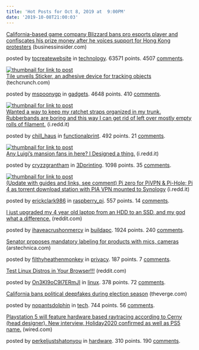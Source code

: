 ```yaml
---
title: 'Hot Posts for Oct 8, 2019 at  9:00PM'
date: '2019-10-08T21:00:03'
---
```

<article><div><a href='https://www.businessinsider.com/blizzard-bans-esports-player-blitzchung-supporting-hong-kong-protests-interview-2019-10'>California-based game company Blizzard bans pro esports player and confiscates his prize money after he voices support for Hong Kong protesters</a> (businessinsider.com)<p>posted by <a href='https://www.reddit.com/user/tocreatewebsite'>tocreatewebsite</a> in <a href='https://www.reddit.com/r/technology'>technology</a>. 63571 points. 4507 <a href='https://www.reddit.com/r/technology/comments/df1g3g/californiabased_game_company_blizzard_bans_pro/'>comments</a>.</p></div></article>

<article><a href='https://techcrunch.com/2019/10/08/with-a-possible-apple-tag-waiting-in-the-wings-tile-unveils-sticker-an-adhesive-device-for-tracking-objects/'><img src='https://b.thumbs.redditmedia.com/27o-kpg7kwd40NEp1mPUH_dp30FIIhK7TRfgjIFfCoI.jpg' alt='thumbnail for link to post'></a><div><a href='https://techcrunch.com/2019/10/08/with-a-possible-apple-tag-waiting-in-the-wings-tile-unveils-sticker-an-adhesive-device-for-tracking-objects/'>Tile unveils Sticker, an adhesive device for tracking objects</a> (techcrunch.com)<p>posted by <a href='https://www.reddit.com/user/mspoonygp'>mspoonygp</a> in <a href='https://www.reddit.com/r/gadgets'>gadgets</a>. 4648 points. 410 <a href='https://www.reddit.com/r/gadgets/comments/deymna/tile_unveils_sticker_an_adhesive_device_for/'>comments</a>.</p></div></article>

<article><a href='https://i.redd.it/vwvvshdxqcr31.jpg'><img src='https://b.thumbs.redditmedia.com/bRFv44mzrurvorkzyI490p0CiB-e-CpJ2WoCBSuHl3M.jpg' alt='thumbnail for link to post'></a><div><a href='https://i.redd.it/vwvvshdxqcr31.jpg'>Wanted a way to keep my ratchet straps organized in my trunk. Rubberbands are boring and this way I can get rid of left over mostly empty rolls of filament.</a> (i.redd.it)<p>posted by <a href='https://www.reddit.com/user/chill_haus'>chill_haus</a> in <a href='https://www.reddit.com/r/functionalprint'>functionalprint</a>. 492 points. 21 <a href='https://www.reddit.com/r/functionalprint/comments/df39ax/wanted_a_way_to_keep_my_ratchet_straps_organized/'>comments</a>.</p></div></article>

<article><a href='https://i.redd.it/qmmxhw7rk9r31.jpg'><img src='https://b.thumbs.redditmedia.com/YnmRDgFBetwzMDJVFo7wYEJoHVLR_Y-caPwYg-ZNIjs.jpg' alt='thumbnail for link to post'></a><div><a href='https://i.redd.it/qmmxhw7rk9r31.jpg'>Any Luigi’s mansion fans in here? I Designed a thing.</a> (i.redd.it)<p>posted by <a href='https://www.reddit.com/user/cryzzgrantham'>cryzzgrantham</a> in <a href='https://www.reddit.com/r/3Dprinting'>3Dprinting</a>. 1098 points. 35 <a href='https://www.reddit.com/r/3Dprinting/comments/deyc6z/any_luigis_mansion_fans_in_here_i_designed_a_thing/'>comments</a>.</p></div></article>

<article><a href='https://i.redd.it/9dqy8w54sbr31.jpg'><img src='https://a.thumbs.redditmedia.com/nLaODGbNoZhozkLTJGmo5aPs00SphadlZJ_ilhel0y8.jpg' alt='thumbnail for link to post'></a><div><a href='https://i.redd.it/9dqy8w54sbr31.jpg'>(Update with guides and links, see comment) Pi zero for PiVPN &amp; Pi-Hole; Pi 4 as torrent download station with PIA VPN mounted to Synology</a> (i.redd.it)<p>posted by <a href='https://www.reddit.com/user/erickclark986'>erickclark986</a> in <a href='https://www.reddit.com/r/raspberry_pi'>raspberry_pi</a>. 557 points. 14 <a href='https://www.reddit.com/r/raspberry_pi/comments/df0oh8/update_with_guides_and_links_see_comment_pi_zero/'>comments</a>.</p></div></article>

<article><div><a href='https://www.reddit.com/r/buildapc/comments/devpqw/i_just_upgraded_my_4_year_old_laptop_from_an_hdd/'>I just upgraded my 4 year old laptop from an HDD to an SSD, and my god what a difference.</a> (reddit.com)<p>posted by <a href='https://www.reddit.com/user/ihaveacrushonmercy'>ihaveacrushonmercy</a> in <a href='https://www.reddit.com/r/buildapc'>buildapc</a>. 1924 points. 240 <a href='https://www.reddit.com/r/buildapc/comments/devpqw/i_just_upgraded_my_4_year_old_laptop_from_an_hdd/'>comments</a>.</p></div></article>

<article><div><a href='https://arstechnica.com/tech-policy/2019/10/senator-proposes-mandatory-labeling-for-products-with-mics-cameras/'>Senator proposes mandatory labeling for products with mics, cameras</a> (arstechnica.com)<p>posted by <a href='https://www.reddit.com/user/filthyheathenmonkey'>filthyheathenmonkey</a> in <a href='https://www.reddit.com/r/privacy'>privacy</a>. 187 points. 7 <a href='https://www.reddit.com/r/privacy/comments/df3omi/senator_proposes_mandatory_labeling_for_products/'>comments</a>.</p></div></article>

<article><div><a href='https://www.reddit.com/r/linux/comments/df0dc8/test_linux_distros_in_your_browser/'>Test Linux Distros in Your Browser!!!</a> (reddit.com)<p>posted by <a href='https://www.reddit.com/user/On3KI9oC9I7ERmJI'>On3KI9oC9I7ERmJI</a> in <a href='https://www.reddit.com/r/linux'>linux</a>. 378 points. 72 <a href='https://www.reddit.com/r/linux/comments/df0dc8/test_linux_distros_in_your_browser/'>comments</a>.</p></div></article>

<article><div><a href='https://www.theverge.com/2019/10/7/20902884/california-deepfake-political-ban-election-2020'>California bans political deepfakes during election season</a> (theverge.com)<p>posted by <a href='https://www.reddit.com/user/nopantsdolphin'>nopantsdolphin</a> in <a href='https://www.reddit.com/r/tech'>tech</a>. 744 points. 56 <a href='https://www.reddit.com/r/tech/comments/dex5mx/california_bans_political_deepfakes_during/'>comments</a>.</p></div></article>

<article><div><a href='https://www.wired.com/story/exclusive-playstation-5/'>Playstation 5 will feature hardware based raytracing according to Cerny (head designer). New interview, Holiday2020 confirmed as well as PS5 name.</a> (wired.com)<p>posted by <a href='https://www.reddit.com/user/perkeljustshatonyou'>perkeljustshatonyou</a> in <a href='https://www.reddit.com/r/hardware'>hardware</a>. 310 points. 190 <a href='https://www.reddit.com/r/hardware/comments/dezl5m/playstation_5_will_feature_hardware_based/'>comments</a>.</p></div></article>

